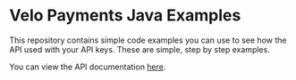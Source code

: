 # Velo Payments Java Examples

This repository contains simple code examples you can use to see how the API used with your API keys. These are 
simple, step by step examples. 

You can view the API documentation [here](https://velopaymentsapi.github.io/VeloOpenApi/).
